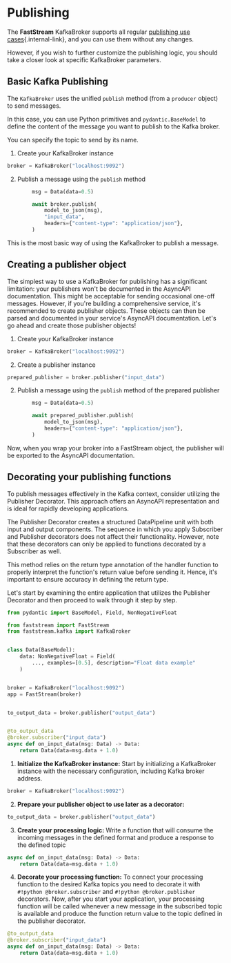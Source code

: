 # Publishing

The **FastStream** KafkaBroker supports all regular [publishing use cases](../getting-started/publishing/index.md){.internal-link}, and you can use them without any changes.

However, if you wish to further customize the publishing logic, you should take a closer look at specific KafkaBroker parameters.

## Basic Kafka Publishing

The `KafkaBroker` uses the unified `publish` method (from a `producer` object) to send messages.

In this case, you can use Python primitives and `pydantic.BaseModel` to define the content of the message you want to publish to the Kafka broker.

You can specify the topic to send by its name.

1. Create your KafkaBroker instance

```python linenums="1"
broker = KafkaBroker("localhost:9092")
```

2. Publish a message using the `publish` method

```python linenums="1"
        msg = Data(data=0.5)

        await broker.publish(
            model_to_json(msg),
            "input_data",
            headers={"content-type": "application/json"},
        )
```

This is the most basic way of using the KafkaBroker to publish a message.

## Creating a publisher object

The simplest way to use a KafkaBroker for publishing has a significant limitation: your publishers won't be documented in the AsyncAPI documentation. This might be acceptable for sending occasional one-off messages. However, if you're building a comprehensive service, it's recommended to create publisher objects. These objects can then be parsed and documented in your service's AsyncAPI documentation. Let's go ahead and create those publisher objects!

1. Create your KafkaBroker instance

```python linenums="1"
broker = KafkaBroker("localhost:9092")
```

2. Create a publisher instance

```python linenums="1"
prepared_publisher = broker.publisher("input_data")
```

2. Publish a message using the `publish` method of the prepared publisher

```python linenums="1"
        msg = Data(data=0.5)

        await prepared_publisher.publish(
            model_to_json(msg),
            headers={"content-type": "application/json"},
        )
```

Now, when you wrap your broker into a FastStream object, the publisher will be exported to the AsyncAPI documentation.

## Decorating your publishing functions

To publish messages effectively in the Kafka context, consider utilizing the Publisher Decorator. This approach offers an AsyncAPI representation and is ideal for rapidly developing applications.

The Publisher Decorator creates a structured DataPipeline unit with both input and output components. The sequence in which you apply Subscriber and Publisher decorators does not affect their functionality. However, note that these decorators can only be applied to functions decorated by a Subscriber as well.

This method relies on the return type annotation of the handler function to properly interpret the function's return value before sending it. Hence, it's important to ensure accuracy in defining the return type.

Let's start by examining the entire application that utilizes the Publisher Decorator and then proceed to walk through it step by step.

```python linenums="1"
from pydantic import BaseModel, Field, NonNegativeFloat

from faststream import FastStream
from faststream.kafka import KafkaBroker


class Data(BaseModel):
    data: NonNegativeFloat = Field(
        ..., examples=[0.5], description="Float data example"
    )


broker = KafkaBroker("localhost:9092")
app = FastStream(broker)


to_output_data = broker.publisher("output_data")


@to_output_data
@broker.subscriber("input_data")
async def on_input_data(msg: Data) -> Data:
    return Data(data=msg.data + 1.0)
```

1. **Initialize the KafkaBroker instance:** Start by initializing a KafkaBroker instance with the necessary configuration, including Kafka broker address.

```python linenums="1"
broker = KafkaBroker("localhost:9092")
```

2. **Prepare your publisher object to use later as a decorator:**

```python linenums="1"
to_output_data = broker.publisher("output_data")
```

3. **Create your processing logic:** Write a function that will consume the incoming messages in the defined format and produce a response to the defined topic

```python linenums="1"
async def on_input_data(msg: Data) -> Data:
    return Data(data=msg.data + 1.0)
```

4. **Decorate your processing function:** To connect your processing function to the desired Kafka topics you need to decorate it with `#!python @broker.subscriber` and `#!python @broker.publisher` decorators. Now, after you start your application, your processing function will be called whenever a new message in the subscribed topic is available and produce the function return value to the topic defined in the publisher decorator.

```python linenums="1"
@to_output_data
@broker.subscriber("input_data")
async def on_input_data(msg: Data) -> Data:
    return Data(data=msg.data + 1.0)
```
